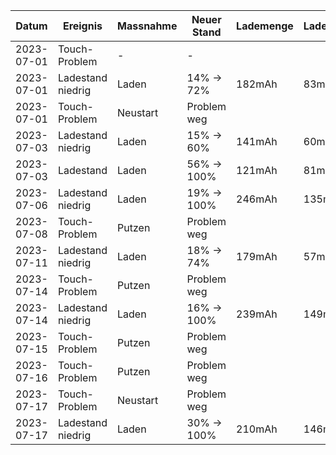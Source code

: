 Datum     |Ereignis         |Massnahme|Neuer Stand|Lademenge|Ladedauer|Anschluss |
----------|-----------------|---------|-----------|---------|---------|----------|
2023-07-01|Touch-Problem    |-        |-          |         |         |          |
2023-07-01|Ladestand niedrig|Laden    |14% ->  72%|182mAh   | 83min   |PC - USB-A|
2023-07-01|Touch-Problem    |Neustart |Problem weg|         |         |          |
2023-07-03|Ladestand niedrig|Laden    |15% ->  60%|141mAh   | 60min   |PC - USB-A|
2023-07-03|Ladestand        |Laden    |56% -> 100%|121mAh   | 81min   |PC - USB-A|
2023-07-06|Ladestand niedrig|Laden    |19% -> 100%|246mAh   |135min   |PC - USB-A|
2023-07-08|Touch-Problem    |Putzen   |Problem weg|         |         |          |
2023-07-11|Ladestand niedrig|Laden    |18% ->  74%|179mAh   | 57min   |PC - USB-A|
2023-07-14|Touch-Problem    |Putzen   |Problem weg|         |         |          |
2023-07-14|Ladestand niedrig|Laden    |16% -> 100%|239mAh   |149min   |PC - USB-A|
2023-07-15|Touch-Problem    |Putzen   |Problem weg|         |         |          |
2023-07-16|Touch-Problem    |Putzen   |Problem weg|         |         |          |
2023-07-17|Touch-Problem    |Neustart |Problem weg|         |         |          |
2023-07-17|Ladestand niedrig|Laden    |30% -> 100%|210mAh   |146min   |PC - USB-A|
